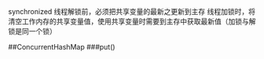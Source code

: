 synchronized
线程解锁前，必须把共享变量的最新之更新到主存
线程加锁时，将清空工作内存的共享变量值，使用共享变量时需要到主存中获取最新值（加锁与解锁是同一个锁）

##ConcurrentHashMap
###put()
